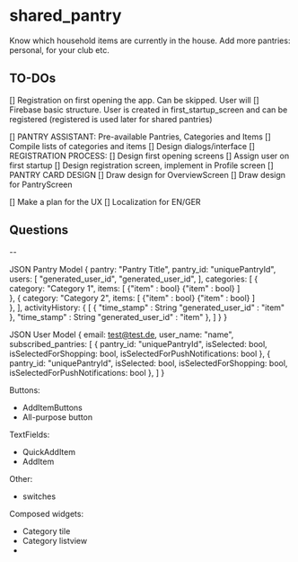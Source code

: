 # shared_pantry

Know which household items are currently in the house. Add more pantries: personal, for your club etc.

## TO-DOs

[] Registration on first opening the app. Can be skipped. User will
[] Firebase basic structure. User is created in first_startup_screen and can be registered (registered is used later for shared pantries)


[] PANTRY ASSISTANT: Pre-available Pantries, Categories and Items
    [] Compile lists of categories and items
    [] Design dialogs/interface
[] REGISTRATION PROCESS: 
    [] Design first opening screens
    [] Assign user on first startup
    [] Design registration screen, implement in Profile screen
[] PANTRY CARD DESIGN
    [] Draw design for OverviewScreen
    [] Draw design for PantryScreen

[] Make a plan for the UX
[] Localization for EN/GER


## Questions
--


JSON Pantry Model
{
 pantry: "Pantry Title",
 pantry_id: "uniquePantryId",
 users: [
  "generated_user_id",
  "generated_user_id",
 ],
 categories: [
    {
      category: "Category 1",
      items: [
        {"item" : bool}
        {"item" : bool}
      ]     
    },
    {
      category: "Category 2",
      items: [
        {"item" : bool}
        {"item" : bool}
      ]     
    },
  ],
  activityHistory: {
    [
      {
        "time_stamp" : String
        "generated_user_id" : "item"
      },
        "time_stamp" : String
        "generated_user_id" : "item"
      },
    ]
  }
}

JSON User Model
{
 email: test@test.de,
 user_name: "name",
 subscribed_pantries: 
   [
      {
         pantry_id: "uniquePantryId",
         isSelected: bool,
         isSelectedForShopping: bool,
         isSelectedForPushNotifications: bool
      },
      {
         pantry_id: "uniquePantryId",
         isSelected: bool,
         isSelectedForShopping: bool,
         isSelectedForPushNotifications: bool
      },
   ]
}



Buttons:
- AddItemButtons
- All-purpose button

TextFields:
- QuickAddItem
- AddItem

Other:
- switches

Composed widgets:
- Category tile
- Category listview
- 